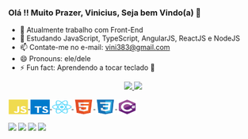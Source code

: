 ### Olá !! Muito Prazer, Vinicius, Seja bem Vindo(a) 👋

- 🔭 Atualmente trabalho com Front-End
- 🌱 Estudando JavaScript, TypeScript, AngularJS, ReactJS e NodeJS
- 📫 Contate-me no e-mail: vini383@gmail.com
- 😄 Pronouns: ele/dele
- ⚡ Fun fact: Aprendendo a tocar teclado 🎹

<div align="center">
  <a href="https://github.com/viniciusbernardo22">
  <img height="180em" src="https://github-readme-stats.vercel.app/api?username=viniciusbernardo22&show_icons=true&theme=merko&include_all_commits=true&count_private=true"/>
  <img height="180em" src="https://github-readme-stats.vercel.app/api/top-langs/?username=viniciusbernardo22&layout=compact&langs_count=7&theme=merko"/>
</div>

  <div style="display: inline_block"><br>
  <img align="center" alt="Vini-Js" height="30" width="40" src="https://raw.githubusercontent.com/devicons/devicon/master/icons/javascript/javascript-plain.svg">
  <img align="center" alt="Vini-Ts" height="30" width="40" src="https://raw.githubusercontent.com/devicons/devicon/master/icons/typescript/typescript-plain.svg">
  <img align="center" alt="Vini-React" height="30" width="40" src="https://raw.githubusercontent.com/devicons/devicon/master/icons/react/react-original.svg">
  <img align="center" alt="Vini-HTML" height="30" width="40" src="https://raw.githubusercontent.com/devicons/devicon/master/icons/html5/html5-original.svg">
  <img align="center" alt="Vini-CSS" height="30" width="40" src="https://raw.githubusercontent.com/devicons/devicon/master/icons/css3/css3-original.svg">
  <img align="center" alt="Vini-Angular" height="30" width="40" src="https://raw.githubusercontent.com/devicons/devicon/master/icons/csharp/csharp-original.svg">
</div>
  <br>
  <div> 
  <a href="https://www.instagram.com/whatsup_its_vini/" target="_blank"><img src="https://img.shields.io/badge/-Instagram-%23E4405F?style=for-the-badge&logo=instagram&logoColor=white" target="_blank"></a>
 <a href="https://api.whatsapp.com/send?phone=5515991644070" target="_blank"><img src="	https://img.shields.io/badge/WhatsApp-%25D366?style=for-the-badge&logo=whatsapp&logoColor=white" target="_blank"></a> 
  <a href = "mailto:vini383@gmail.com"><img src="https://img.shields.io/badge/-Gmail-%23333?style=for-the-badge&logo=gmail&logoColor=white" target="_blank"></a>
  <a href="https://www.linkedin.com/in/vin%C3%ADcius-bernardo-97b45a164/" target="_blank"><img src="https://img.shields.io/badge/-LinkedIn-%230077B5?style=for-the-badge&logo=linkedin&logoColor=white" target="_blank"></a> 
  </div>
